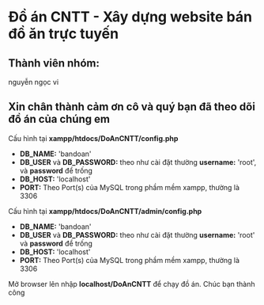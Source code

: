 # Đồ án CNTT - Xây dựng website bán đồ ăn trực tuyến

## Thành viên nhóm:
nguyễn ngọc vi
## Xin chân thành cảm ơn cô và quý bạn đã theo dõi đồ án của chúng em


 Cấu hình tại **xampp/htdocs/DoAnCNTT/config.php**
- **DB_NAME:** 'bandoan'
- **DB_USER** và **DB_PASSWORD:** theo như cài đặt thường **username:** 'root', và **password** để trống
- **DB_HOST:** 'localhost'
- **PORT:** Theo Port(s) của MySQL trong phầm mềm xampp, thường là 3306

 Cấu hình tại **xampp/htdocs/DoAnCNTT/admin/config.php**
- **DB_NAME:** 'bandoan'
- **DB_USER** và **DB_PASSWORD:** theo như cài đặt thường **username:** 'root' và **password** để trống
- **DB_HOST:** 'localhost'
- **PORT:** Theo Port(s) của MySQL trong phầm mềm xampp, thường là 3306

 Mở browser lên nhập **localhost/DoAnCNTT** để chạy đồ án. Chúc bạn thành công

 


